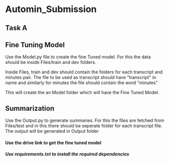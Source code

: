# Automin_Submission
## Task A

<h2> Fine Tuning Model </h2>
Use the Model.py file to create the fine Tuned model.
For this the data should be inside Files/train and dev folders.

Inside Files, train and dev should contain the folders for each transcript and minutes pair. The file to be used as transcript should have "transcript" in name and similarly for minutes the file should contain the word "minutes"

This will create the an Model folder which will have the Fine Tuned Model. 

<h2> Summarization </h2>
Use the Output.py to generate summaries.
For this the files are fetched from Files/test and in this there should be seperate folder for each transcript file.
The output will be generated in Output folder

<h4> Use the drive link to get the fine tuned model </h4>
<h5> Use requirements.txt to install the required dependencies </h5>
